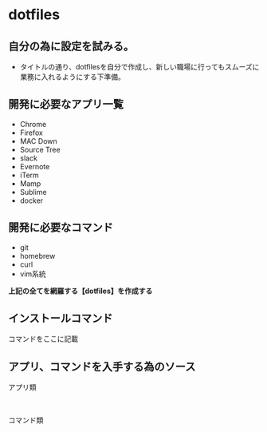 # dotfiles

## 自分の為に設定を試みる。

- タイトルの通り、dotfilesを自分で作成し、新しい職場に行ってもスムーズに業務に入れるようにする下準備。


## 開発に必要なアプリ一覧
- Chrome
- Firefox
- MAC Down
- Source Tree
- slack
- Evernote
- iTerm
- Mamp
- Sublime
- docker

## 開発に必要なコマンド

- git
- homebrew
- curl
- vim系統


**上記の全てを網羅する【dotfiles】を作成する**


## インストールコマンド
<pre>
コマンドをここに記載
</pre>


## アプリ、コマンドを入手する為のソース

<pre>
アプリ類


</pre>

<pre>
コマンド類

</pre>
